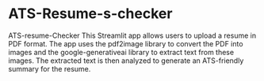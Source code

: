 # ATS-Resume-s-checker
ATS-resume-Checker This Streamlit app allows users to upload a resume in PDF format. The app uses the pdf2image library to convert the PDF into images and the google-generativeai library to extract text from these images. The extracted text is then analyzed to generate an ATS-friendly summary for the resume.
